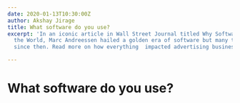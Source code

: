 ```yaml
---
date: 2020-01-13T10:30:00Z
author: Akshay Jirage
title: What software do you use?
excerpt: 'In an iconic article in Wall Street Journal titled Why Software Is Eating
  the World, Marc Andreessen hailed a golden era of software but many things happened
  since then. Read more on how everything  impacted advertising business. '

---
```

# What software do you use?
